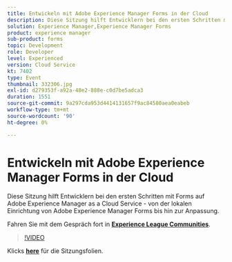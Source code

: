 ```yaml
---
title: Entwickeln mit Adobe Experience Manager Forms in der Cloud
description: Diese Sitzung hilft Entwicklern bei den ersten Schritten mit Forms auf Adobe Experience Manager as a Cloud Service - von der lokalen Einrichtung von Adobe Experience Manager Forms bis hin zur Anpassung.
solution: Experience Manager,Experience Manager Forms
product: experience manager
sub-product: forms
topic: Development
role: Developer
level: Experienced
version: Cloud Service
kt: 7402
type: Event
thumbnail: 332306.jpg
exl-id: d279353f-a92a-48e2-888e-c0d7be5adca3
duration: 1551
source-git-commit: 9a297cda953d4414131657f9ac84580aea0eabeb
workflow-type: tm+mt
source-wordcount: '90'
ht-degree: 0%

---
```


# Entwickeln mit Adobe Experience Manager Forms in der Cloud

Diese Sitzung hilft Entwicklern bei den ersten Schritten mit Forms auf Adobe Experience Manager as a Cloud Service - von der lokalen Einrichtung von Adobe Experience Manager Forms bis hin zur Anpassung.

Fahren Sie mit dem Gespräch fort in **[Experience League Communities](https://adobe.ly/36Yd3v6)**.

>[!VIDEO](https://video.tv.adobe.com/v/332306/?quality=12&learn=on&hidetitle=true)

Klicks **[here](/help/adobe-developers-live/assets/developing-aem-forms-cloud.pdf)** für die Sitzungsfolien.
